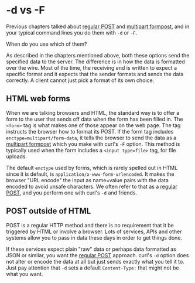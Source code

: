 # -d vs -F

Previous chapters talked about [regular POST](post.md) and
[multipart formpost](multipart.md), and in your typical command lines you do
them with `-d` or `-F`.

When do you use which of them?

As described in the chapters mentioned above, both these options send the
specified data to the server. The difference is in how the data is
formatted over the wire. Most of the time, the receiving end is written to
expect a specific format and it expects that the sender formats and sends the
data correctly. A client cannot just pick a format of its own choice.

## HTML web forms

When we are talking browsers and HTML, the standard way is to offer a form to
the user that sends off data when the form has been filled in. The `<form>`
tag is what makes one of those appear on the web page. The tag instructs the
browser how to format its POST. If the form tag includes
`enctype=multipart/form-data`, it tells the browser to send the data as a
[multipart formpost](multipart.md) which you make with curl's `-F`
option. This method is typically used when the form includes a `<input
type=file>` tag, for file uploads.

The default `enctype` used by forms, which is rarely spelled out in HTML since
it is default, is `application/x-www-form-urlencoded`. It makes the browser
"URL encode" the input as name=value pairs with the data encoded to avoid
unsafe characters. We often refer to that as a [regular POST](post.md),
and you perform one with curl's `-d` and friends.

## POST outside of HTML

POST is a regular HTTP method and there is no requirement that it be triggered
by HTML or involve a browser. Lots of services, APIs and other systems allow
you to pass in data these days in order to get things done.

If these services expect plain "raw" data or perhaps data formatted as JSON or
similar, you want the [regular POST](post.md) approach. curl's `-d` option
does not alter or encode the data at all but just sends exactly what you tell
it to. Just pay attention that `-d` sets a default `Content-Type:` that might
not be what you want.
